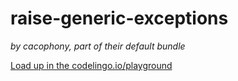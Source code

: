 # raise-generic-exceptions 

_by cacophony, part of their default bundle_


[Load up in the codelingo.io/playground](https://codelingo.io/playground/?repo=github.com/codelingo/hub&dir=tenets/cacophony/default/raise-generic-exceptions&tenet=cacophony/default/raise-generic-exceptions)